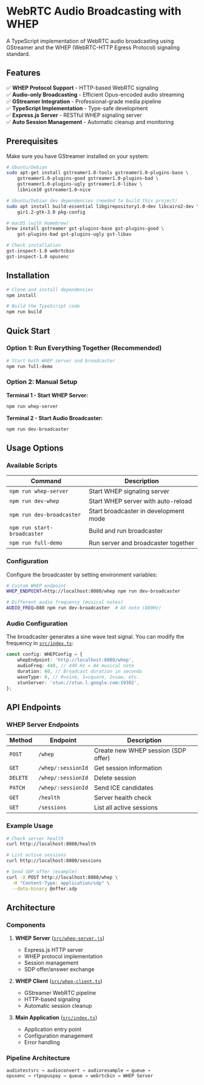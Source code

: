 # WebRTC Audio Broadcasting with WHEP

A TypeScript implementation of WebRTC audio broadcasting using GStreamer and the WHEP (WebRTC-HTTP Egress Protocol) signaling standard.

## Features

✅ **WHEP Protocol Support** - HTTP-based WebRTC signaling  
✅ **Audio-only Broadcasting** - Efficient Opus-encoded audio streaming  
✅ **GStreamer Integration** - Professional-grade media pipeline  
✅ **TypeScript Implementation** - Type-safe development  
✅ **Express.js Server** - RESTful WHEP signaling server  
✅ **Auto Session Management** - Automatic cleanup and monitoring

## Prerequisites

Make sure you have GStreamer installed on your system:

```bash
# Ubuntu/Debian
sudo apt-get install gstreamer1.0-tools gstreamer1.0-plugins-base \
    gstreamer1.0-plugins-good gstreamer1.0-plugins-bad \
    gstreamer1.0-plugins-ugly gstreamer1.0-libav \
    libnice10 gstreamer1.0-nice

# Ubuntu/Debian dev dependencies (needed to build this project)
sudo apt install build-essential libgirepository1.0-dev libcairo2-dev \
    gir1.2-gtk-3.0 pkg-config

# macOS (with Homebrew)
brew install gstreamer gst-plugins-base gst-plugins-good \
    gst-plugins-bad gst-plugins-ugly gst-libav

# Check installation
gst-inspect-1.0 webrtcbin
gst-inspect-1.0 opusenc
```

## Installation

```bash
# Clone and install dependencies
npm install

# Build the TypeScript code
npm run build
```

## Quick Start

### Option 1: Run Everything Together (Recommended)

```bash
# Start both WHEP server and broadcaster
npm run full-demo
```

### Option 2: Manual Setup

**Terminal 1 - Start WHEP Server:**

```bash
npm run whep-server
```

**Terminal 2 - Start Audio Broadcaster:**

```bash
npm run dev-broadcaster
```

## Usage Options

### Available Scripts

| Command                     | Description                           |
| --------------------------- | ------------------------------------- |
| `npm run whep-server`       | Start WHEP signaling server           |
| `npm run dev-whep`          | Start WHEP server with auto-reload    |
| `npm run dev-broadcaster`   | Start broadcaster in development mode |
| `npm run start-broadcaster` | Build and run broadcaster             |
| `npm run full-demo`         | Run server and broadcaster together   |

### Configuration

Configure the broadcaster by setting environment variables:

```bash
# Custom WHEP endpoint
WHEP_ENDPOINT=http://localhost:8080/whep npm run dev-broadcaster

# Different audio frequency (musical notes)
AUDIO_FREQ=880 npm run dev-broadcaster  # A5 note (880Hz)
```

### Audio Configuration

The broadcaster generates a sine wave test signal. You can modify the frequency in [`src/index.ts`](src/index.ts):

```typescript
const config: WHEPConfig = {
    whepEndpoint: 'http://localhost:8080/whep',
    audioFreq: 440, // 440 Hz = A4 musical note
    duration: 60, // Broadcast duration in seconds
    waveType: 0, // 0=sine, 1=square, 2=saw, etc.
    stunServer: 'stun://stun.l.google.com:19302',
};
```

## API Endpoints

### WHEP Server Endpoints

| Method   | Endpoint           | Description                         |
| -------- | ------------------ | ----------------------------------- |
| `POST`   | `/whep`            | Create new WHEP session (SDP offer) |
| `GET`    | `/whep/:sessionId` | Get session information             |
| `DELETE` | `/whep/:sessionId` | Delete session                      |
| `PATCH`  | `/whep/:sessionId` | Send ICE candidates                 |
| `GET`    | `/health`          | Server health check                 |
| `GET`    | `/sessions`        | List all active sessions            |

### Example Usage

```bash
# Check server health
curl http://localhost:8080/health

# List active sessions
curl http://localhost:8080/sessions

# Send SDP offer (example)
curl -X POST http://localhost:8080/whep \
  -H "Content-Type: application/sdp" \
  --data-binary @offer.sdp
```

## Architecture

### Components

1. **WHEP Server** ([`src/whep-server.js`](src/whep-server.js))
    - Express.js HTTP server
    - WHEP protocol implementation
    - Session management
    - SDP offer/answer exchange

2. **WHEP Client** ([`src/whep-client.ts`](src/whep-client.ts))
    - GStreamer WebRTC pipeline
    - HTTP-based signaling
    - Automatic session cleanup

3. **Main Application** ([`src/index.ts`](src/index.ts))
    - Application entry point
    - Configuration management
    - Error handling

### Pipeline Architecture

```
audiotestsrc → audioconvert → audioresample → queue →
opusenc → rtpopuspay → queue → webrtcbin → WHEP Server
```

